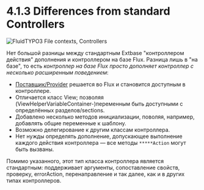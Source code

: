 4.1.3 Differences from standard Controllers
===========================================

![FluidTYPO3 File contexts, Controllers](../Images/FileContext/Controllers.svgz)

Нет большой разницы между стандартным Extbase "контроллером действия" дополнения и контроллером на базе Flux. Разница лишь в
"на базе", то есть _контроллер на базе Flux просто дополняет контроллер с несколько расширенным поведением_:

* [Поставщик/Provider](../3.2.CustomFluxProviders/3.2.1.UseCasesProviders.md) решается во Flux и становится доступным в
контроллере.
* Отличается класс View; позволяя (ViewHelperVariableContainer-)переменным быть доступными с определённых разделов/sections.
* Добавлено несколько методов инициализации, поволяя, например, добавлять общие переменные к шаблону.
* Возможно делегирование к другим классам контроллера.
* Нет нужды определять дополнение, допускающее выполнение каждого действия контроллера — все методы `*****Action` могут быть
вызваны.

Помимо указанного, этот тип класса контроллера является стандартным: поддерживает аргументы, сопоставление свойств, проверку,
errorAction, перенаправление и так далее, как и в других типах контроллеров.
